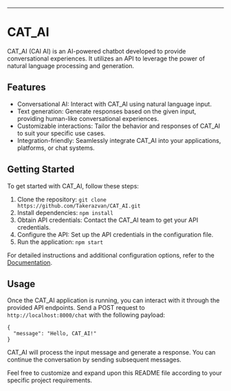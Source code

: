 
---

# CAT_AI 

CAT_AI (CAI AI) is an AI-powered chatbot developed to provide conversational experiences. It utilizes an API to leverage the power of natural language processing and generation.

## Features

- Conversational AI: Interact with CAT_AI using natural language input.
- Text generation: Generate responses based on the given input, providing human-like conversational experiences.
- Customizable interactions: Tailor the behavior and responses of CAT_AI to suit your specific use cases.
- Integration-friendly: Seamlessly integrate CAT_AI into your applications, platforms, or chat systems.

## Getting Started

To get started with CAT_AI, follow these steps:

1. Clone the repository: `git clone https://github.com/Takerazvan/CAT_AI.git`
2. Install dependencies: `npm install`
3. Obtain API credentials: Contact the CAT_AI team to get your API credentials.
4. Configure the API: Set up the API credentials in the configuration file.
5. Run the application: `npm start`

For detailed instructions and additional configuration options, refer to the [Documentation](docs/documentation.md).

## Usage

Once the CAT_AI application is running, you can interact with it through the provided API endpoints. Send a POST request to `http://localhost:8000/chat`
with the following payload:

```
{
  "message": "Hello, CAT_AI!"
}
```

CAT_AI will process the input message and generate a response. You can continue the conversation by sending subsequent messages.



Feel free to customize and expand upon this README file according to your specific project requirements.
